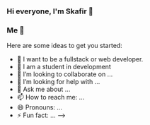 ### Hi everyone, I'm Skafir 🐺 

### Me 📍
Here are some ideas to get you started:

- 🔭 I want to be a fullstack or web developer.
- 🌱 I am a student in development
- 👯 I’m looking to collaborate on ...
- 🤔 I’m looking for help with ...
- 💬 Ask me about ...
- 📫 How to reach me: ...
- 😄 Pronouns: ...
- ⚡ Fun fact: ...
-->


<!--
**Skafir/Skafir** is a ✨ _special_ ✨ repository because its `README.md` (this file) appears on your GitHub profile.
